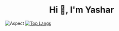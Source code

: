 <h1 align="center">Hi 👋, I'm Yashar</h1>


![Aspect](https://github-readme-stats.vercel.app/api?username=theaspectdev&show_icons=true&theme=shadow_red)
[![Top Langs](https://github-readme-stats.vercel.app/api/top-langs/?username=theaspectdev&layout=donut-vertical)](https://github.com/theaspectdev/github-readme-stats)
